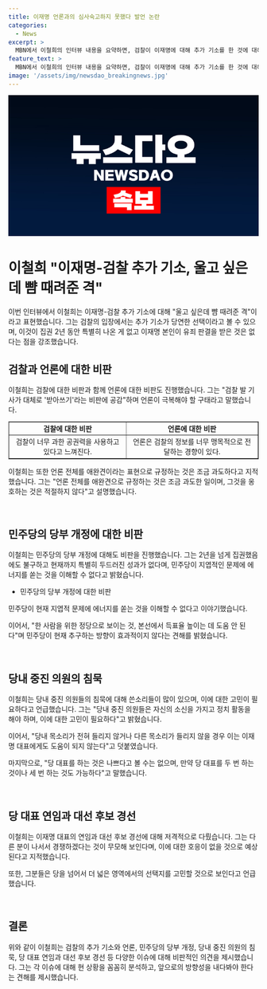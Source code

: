 ```yaml
---
title: 이재명 언론과의 심사숙고하지 못했다 발언 논란
categories:
  - News
excerpt: >
  MBN에서 이철희의 인터뷰 내용을 요약하면, 검찰이 이재명에 대해 추가 기소를 한 것에 대해 유죄 확신하는 검찰 입장에서 당연한 선택이라고 봤으나, 2년 동안 특별한 사실이 없고 과한 공권력에 회의감을 표현했다. 또한, 검찰 기사는 주로 받아쓰기 비판을 받으며 언론의 공간이 갈수록 줄어든다고 얘기했으며, 민주당은 지엽적 문제에 에너지를 쏟는 것을 이해할 수 없다고 얘기했다. 현재 당 대표 연임과 더불어 당 대표 후보 경선과정의 공정성에 대한 고민을 요구했다.
feature_text: >
  MBN에서 이철희의 인터뷰 내용을 요약하면, 검찰이 이재명에 대해 추가 기소를 한 것에 대해 유죄 확신하는 검찰 입장에서 당연한 선택이라고 봤으나, 2년 동안 특별한 사실이 없고 과한 공권력에 회의감을 표현했다. 또한, 검찰 기사는 주로 받아쓰기 비판을 받으며 언론의 공간이 갈수록 줄어든다고 얘기했으며, 민주당은 지엽적 문제에 에너지를 쏟는 것을 이해할 수 없다고 얘기했다. 현재 당 대표 연임과 더불어 당 대표 후보 경선과정의 공정성에 대한 고민을 요구했다.
image: '/assets/img/newsdao_breakingnews.jpg'
---
```


<p><img src="/assets/img/newsdao_breakingnews.jpg" alt="pcversion 속보" /></p>

<h1>이철희 "이재명-검찰 추가 기소, 울고 싶은데 뺨 때려준 격"</h1>

<p data-ke-size="size16"></p>

<p>이번 인터뷰에서 이철희는 이재명-검찰 추가 기소에 대해 "울고 싶은데 뺨 때려준 격"이라고 표현했습니다. 그는 검찰의 입장에서는 추가 기소가 당연한 선택이라고 볼 수 있으며, 이것이 집권 2년 동안 특별히 나온 게 없고 이재명 본인이 유죄 판결을 받은 것은 없다는 점을 강조했습니다.</p>

<h2 data-ke-size="size26">검찰과 언론에 대한 비판</h2>

<p>이철희는 검찰에 대한 비판과 함께 언론에 대한 비판도 진행했습니다. 그는 "검찰 발 기사가 대체로 '받아쓰기'라는 비판에 공감"하며 언론이 극복해야 할 구태라고 말했습니다.</p>

<table style="width: 100%;" border="1">
<tbody>
<tr>
<td style="text-align: center; height: 17px;"><b>검찰에 대한 비판</b></td>
<td style="text-align: center; height: 17px;"><b>언론에 대한 비판</b></td>
</tr>
<tr>
<td style="text-align: center; height: 17px;">검찰이 너무 과한 공권력을 사용하고 있다고 느껴진다.</td>
<td style="text-align: center; height: 17px;">언론은 검찰의 정보를 너무 맹목적으로 전달하는 경향이 있다.</td>
</tr>
</tbody>
</table>

<p>이철희는 또한 언론 전체를 애완견이라는 표현으로 규정하는 것은 조금 과도하다고 지적했습니다. 그는 "언론 전체를 애완견으로 규정하는 것은 조금 과도한 일이며, 그것을 옹호하는 것은 적절하지 않다"고 설명했습니다.</p>

<p data-ke-size="size16">&nbsp;</p>

<h2 data-ke-size="size26">민주당의 당부 개정에 대한 비판</h2>

<p>이철희는 민주당의 당부 개정에 대해도 비판을 진행했습니다. 그는 2년을 넘게 집권했음에도 불구하고 현재까지 특별히 두드러진 성과가 없다며, 민주당이 지엽적인 문제에 에너지를 쏟는 것을 이해할 수 없다고 밝혔습니다.</p>

<ul>
<li>민주당의 당부 개정에 대한 비판</li>
</ul>

<p>민주당이 현재 지엽적 문제에 에너지를 쏟는 것을 이해할 수 없다고 이야기했습니다.</p>

<p>이어서, "한 사람을 위한 정당으로 보이는 것, 본선에서 득표율 높이는 데 도움 안 된다"며 민주당이 현재 추구하는 방향이 효과적이지 않다는 견해를 밝혔습니다.</p>

<p data-ke-size="size16">&nbsp;</p>

<h2 data-ke-size="size26">당내 중진 의원의 침묵</h2>

<p>이철희는 당내 중진 의원들의 침묵에 대해 쓴소리들이 많이 있으며, 이에 대한 고민이 필요하다고 언급했습니다. 그는 "당내 중진 의원들은 자신의 소신을 가지고 정치 활동을 해야 하며, 이에 대한 고민이 필요하다"고 밝혔습니다.</p>

<p>이어서, "당내 목소리가 전혀 들리지 않거나 다른 목소리가 들리지 않을 경우 이는 이재명 대표에게도 도움이 되지 않는다"고 덧붙였습니다.</p>

<p>마지막으로, "당 대표를 하는 것은 나쁘다고 볼 수는 없으며, 만약 당 대표를 두 번 하는 것이나 세 번 하는 것도 가능하다"고 말했습니다.</p>

<p data-ke-size="size16">&nbsp;</p>

<h2 data-ke-size="size26">당 대표 연임과 대선 후보 경선</h2>

<p>이철희는 이재명 대표의 연임과 대선 후보 경선에 대해 저격적으로 다뤘습니다. 그는 다른 분이 나서서 경쟁하겠다는 것이 무모해 보인다며, 이에 대한 호응이 없을 것으로 예상된다고 지적했습니다.</p>

<p>또한, 그분들은 당을 넘어서 더 넓은 영역에서의 선택지를 고민할 것으로 보인다고 언급했습니다.</p>

<p data-ke-size="size16">&nbsp;</p>

<h2 data-ke-size="size26">결론</h2>

<p>위와 같이 이철희는 검찰의 추가 기소와 언론, 민주당의 당부 개정, 당내 중진 의원의 침묵, 당 대표 연임과 대선 후보 경선 등 다양한 이슈에 대해 비판적인 의견을 제시했습니다. 그는 각 이슈에 대해 현 상황을 꼼꼼히 분석하고, 앞으로의 방향성을 내다봐야 한다는 견해를 제시했습니다.</p>

<p data-ke-size="size16">&nbsp;</p>

